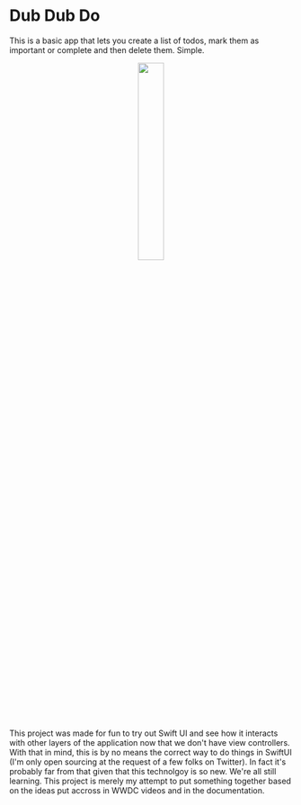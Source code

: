 # Dub Dub Do 
This is a basic app that lets you create a list of todos, mark them as important or complete and then delete them. Simple.

<p align="center">
  <img src="https://github.com/StephenMcMillan/Dub-Dub-Do/blob/master/todoapp.gif" width="30%"/>
</p>

This project was made for fun to try out Swift UI and see how it interacts with other layers of the application now that we don't have view controllers. With that in mind, this is by no means the correct way to do things in SwiftUI (I'm only open sourcing at the request of a few folks on Twitter). In fact it's probably far from that given that this technolgoy is so new. We're all still learning. This project is merely my attempt to put something together based on the ideas put accross in WWDC videos and in the documentation.
